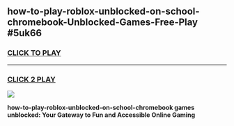 
## how-to-play-roblox-unblocked-on-school-chromebook-Unblocked-Games-Free-Play #5uk66
<h3>
<a href="https://us.freeplayer.one?title=how-to-play-roblox-unblocked-on-school-chromebook&ref=9M">CLICK TO PLAY</a></h3>
<hr>

<h3>
<a href="https://us.freeplayer.one?title=how-to-play-roblox-unblocked-on-school-chromebook&ref=9M">CLICK 2 PLAY</a>
  
</h3>

<a href="https://us.freeplayer.one?title=how-to-play-roblox-unblocked-on-school-chromebook&ref=9M"><img src="https://clearcache.store/games.png"></a>


**how-to-play-roblox-unblocked-on-school-chromebook games unblocked: Your Gateway to Fun and Accessible Online Gaming**
